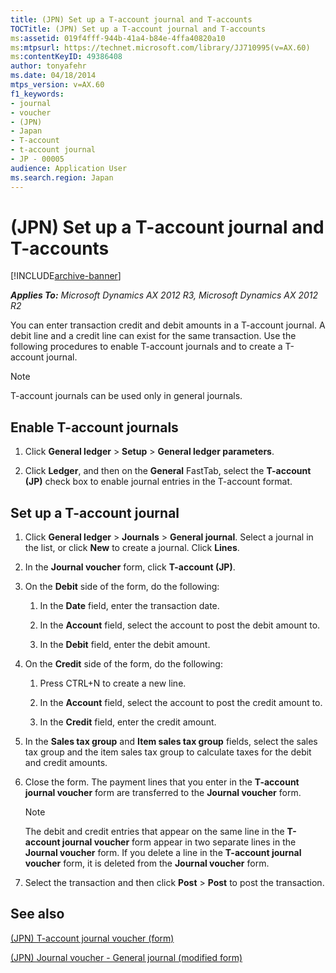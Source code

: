 ```yaml
---
title: (JPN) Set up a T-account journal and T-accounts
TOCTitle: (JPN) Set up a T-account journal and T-accounts
ms:assetid: 019f4fff-944b-41a4-b84e-4ffa40820a10
ms:mtpsurl: https://technet.microsoft.com/library/JJ710995(v=AX.60)
ms:contentKeyID: 49386408
author: tonyafehr
ms.date: 04/18/2014
mtps_version: v=AX.60
f1_keywords:
- journal
- voucher
- (JPN)
- Japan
- T-account
- t-account journal
- JP - 00005
audience: Application User
ms.search.region: Japan
---
```


# (JPN) Set up a T-account journal and T-accounts 


[!INCLUDE[archive-banner](includes/archive-banner.md)]


_**Applies To:** Microsoft Dynamics AX 2012 R3, Microsoft Dynamics AX 2012 R2_

You can enter transaction credit and debit amounts in a T-account journal. A debit line and a credit line can exist for the same transaction. Use the following procedures to enable T-account journals and to create a T-account journal.


> [!NOTE]
> <P>T-account journals can be used only in general journals.</P>



## Enable T-account journals

1.  Click **General ledger** \> **Setup** \> **General ledger parameters**.

2.  Click **Ledger**, and then on the **General** FastTab, select the **T-account (JP)** check box to enable journal entries in the T-account format.

## Set up a T-account journal

1.  Click **General ledger** \> **Journals** \> **General journal**. Select a journal in the list, or click **New** to create a journal. Click **Lines**.

2.  In the **Journal voucher** form, click **T-account (JP)**.

3.  On the **Debit** side of the form, do the following:
    
    1.  In the **Date** field, enter the transaction date.
    
    2.  In the **Account** field, select the account to post the debit amount to.
    
    3.  In the **Debit** field, enter the debit amount.

4.  On the **Credit** side of the form, do the following:
    
    1.  Press CTRL+N to create a new line.
    
    2.  In the **Account** field, select the account to post the credit amount to.
    
    3.  In the **Credit** field, enter the credit amount.

5.  In the **Sales tax group** and **Item sales tax group** fields, select the sales tax group and the item sales tax group to calculate taxes for the debit and credit amounts.

6.  Close the form. The payment lines that you enter in the **T-account journal voucher** form are transferred to the **Journal voucher** form.
    

    > [!NOTE]
    > <P>The debit and credit entries that appear on the same line in the <STRONG>T-account journal voucher</STRONG> form appear in two separate lines in the <STRONG>Journal voucher</STRONG> form. If you delete a line in the <STRONG>T-account journal voucher</STRONG> form, it is deleted from the <STRONG>Journal voucher</STRONG> form.</P>



7.  Select the transaction and then click **Post** \> **Post** to post the transaction.

## See also

[(JPN) T-account journal voucher (form)](https://technet.microsoft.com/library/jj711040\(v=ax.60\))

[(JPN) Journal voucher - General journal (modified form)](https://technet.microsoft.com/library/jj711027\(v=ax.60\))

  



